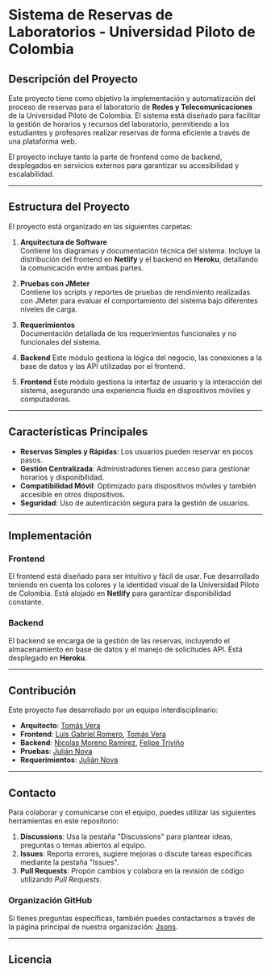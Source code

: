 # Sistema de Reservas de Laboratorios - Universidad Piloto de Colombia

## Descripción del Proyecto

Este proyecto tiene como objetivo la implementación y automatización del proceso de reservas para el laboratorio de **Redes y Telecomunicaciones** de la Universidad Piloto de Colombia. El sistema está diseñado para facilitar la gestión de horarios y recursos del laboratorio, permitiendo a los estudiantes y profesores realizar reservas de forma eficiente a través de una plataforma web.

El proyecto incluye tanto la parte de frontend como de backend, desplegados en servicios externos para garantizar su accesibilidad y escalabilidad.

---

## Estructura del Proyecto

El proyecto está organizado en las siguientes carpetas:

1. **Arquitectura de Software**  
   Contiene los diagramas y documentación técnica del sistema. Incluye la distribución del frontend en **Netlify** y el backend en **Heroku**, detallando la comunicación entre ambas partes.

2. **Pruebas con JMeter**  
   Contiene los scripts y reportes de pruebas de rendimiento realizadas con JMeter para evaluar el comportamiento del sistema bajo diferentes niveles de carga.

3. **Requerimientos**  
   Documentación detallada de los requerimientos funcionales y no funcionales del sistema.

4. **Backend**
   Este módulo gestiona la lógica del negocio, las conexiones a la base de datos y las API utilizadas por el frontend.

6. **Frontend**
   Este módulo gestiona la interfaz de usuario y la interacción del sistema, asegurando una experiencia fluida en dispositivos móviles y computadoras.

---

## Características Principales

- **Reservas Simples y Rápidas**: Los usuarios pueden reservar en pocos pasos.
- **Gestión Centralizada**: Administradores tienen acceso para gestionar horarios y disponibilidad.
- **Compatibilidad Móvil**: Optimizado para dispositivos móviles y también accesible en otros dispositivos.
- **Seguridad**: Uso de autenticación segura para la gestión de usuarios.

---

## Implementación

### Frontend
El frontend está diseñado para ser intuitivo y fácil de usar. Fue desarrollado teniendo en cuenta los colores y la identidad visual de la Universidad Piloto de Colombia. Está alojado en **Netlify** para garantizar disponibilidad constante.

### Backend
El backend se encarga de la gestión de las reservas, incluyendo el almacenamiento en base de datos y el manejo de solicitudes API. Está desplegado en **Heroku**.

---

## Contribución

Este proyecto fue desarrollado por un equipo interdisciplinario:

- **Arquitecto**: [Tomás Vera](https://github.com/Tomver27)  
- **Frontend**: [Luis Gabriel Romero](https://github.com/Chakerr?tab=following), [Tomás Vera](https://github.com/Tomver27)  
- **Backend**:  [Nicolas Moreno Ramirez](https://github.com/Nicolas041020), [Felipe Triviño](https://github.com/Petriv2004)
- **Pruebas**:  [Julián Nova](https://github.com/JulianNova2004)  
- **Requerimientos**: [Julián Nova](https://github.com/JulianNova2004)  
---
## Contacto

Para colaborar y comunicarse con el equipo, puedes utilizar las siguientes herramientas en este repositorio:

1. **Discussions**: Usa la pestaña "Discussions" para plantear ideas, preguntas o temas abiertos al equipo.
2. **Issues**: Reporta errores, sugiere mejoras o discute tareas específicas mediante la pestaña "Issues".
3. **Pull Requests**: Propón cambios y colabora en la revisión de código utilizando *Pull Requests*.

### Organización GitHub
Si tienes preguntas específicas, también puedes contactarnos a través de la página principal de nuestra organización: [Jsons](https://github.com/JsonsWorks).

---
## Licencia

